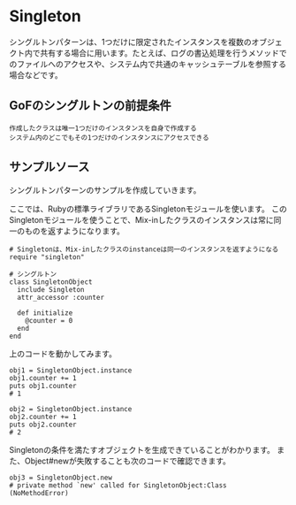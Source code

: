 # Singleton

シングルトンパターンは、1つだけに限定されたインスタンスを複数のオブジェクト内で共有する場合に用います。たとえば、ログの書込処理を行うメソッドでのファイルへのアクセスや、システム内で共通のキャッシュテーブルを参照する場合などです。

## GoFのシングルトンの前提条件

```
作成したクラスは唯一1つだけのインスタンスを自身で作成する
システム内のどこでもその1つだけのインスタンスにアクセスできる
```

## サンプルソース

シングルトンパターンのサンプルを作成していきます。

ここでは、Rubyの標準ライブラリであるSingletonモジュールを使います。
このSingletonモジュールを使うことで、Mix-inしたクラスのインスタンスは常に同一のものを返すようになります。

```
# Singletonは、Mix-inしたクラスのinstanceは同一のインスタンスを返すようになる
require "singleton"

# シングルトン
class SingletonObject
  include Singleton
  attr_accessor :counter

  def initialize
    @counter = 0
  end
end
```

上のコードを動かしてみます。

```
obj1 = SingletonObject.instance
obj1.counter += 1
puts obj1.counter
# 1

obj2 = SingletonObject.instance
obj2.counter += 1
puts obj2.counter
# 2
```

Singletonの条件を満たすオブジェクトを生成できていることがわかります。
また、Object#newが失敗することも次のコードで確認できます。

```
obj3 = SingletonObject.new
# private method `new' called for SingletonObject:Class (NoMethodError)
```



